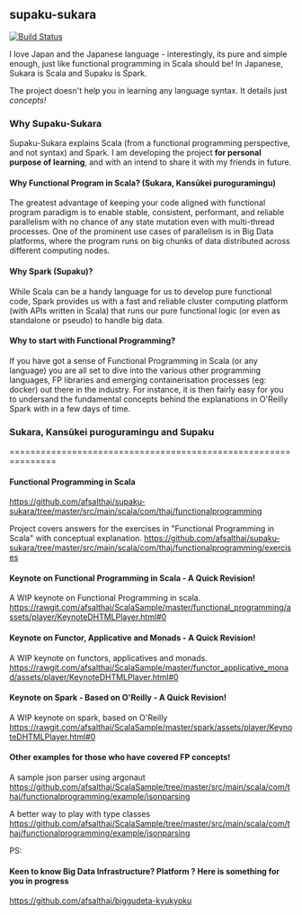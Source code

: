 ## supaku-sukara

[![Build Status](https://travis-ci.org/afsalthaj/supaku-sukara.svg?branch=master)](https://travis-ci.org/afsalthaj/supaku-sukara)

I love Japan and the Japanese language - interestingly, its pure and simple enough, just like functional programming in Scala should be! In Japanese, Sukara is Scala and Supaku is Spark. </br>

The project doesn't help you in learning any language syntax. It details just *concepts!*

### Why Supaku-Sukara
Supaku-Sukara explains Scala (from a functional programming perspective, and not syntax) and Spark. I am developing the project **for personal purpose of learning**, and with an intend to share it with my friends in future.

#### Why Functional Program in Scala? (Sukara, Kansūkei puroguramingu)
The greatest advantage of keeping your code aligned with functional program paradigm is to enable stable, consistent, performant, and reliable parallelism with no chance of any state mutation even with multi-thread processes. One of the prominent use cases of parallelism is in Big Data platforms, where the program runs on big chunks of data distributed across different computing nodes.

#### Why Spark (Supaku)?
While Scala can be a handy language for us to develop pure functional code, Spark provides us with a fast and reliable cluster computing platform (with APIs written in Scala) that runs our pure functional logic (or even as standalone or pseudo) to handle big data.

#### Why to start with Functional Programming?
If you have got a sense of Functional Programming in Scala (or any language) you are all set to dive into the various other programming languages, FP libraries and emerging containerisation processes (eg: docker) out there in the industry. For instance, it is then fairly easy for you to undersand the fundamental concepts behind the explanations in O'Reilly Spark with in a few days of time.
### Sukara, Kansūkei puroguramingu and Supaku
===============================================================
#### Functional Programming in Scala
https://github.com/afsalthaj/supaku-sukara/tree/master/src/main/scala/com/thaj/functionalprogramming

Project covers answers for the exercises in "Functional Programming in Scala" with conceptual explanation.
https://github.com/afsalthaj/supaku-sukara/tree/master/src/main/scala/com/thaj/functionalprogramming/exercises

#### Keynote on Functional Programming in Scala - A Quick Revision!
A WIP keynote on Functional Programming in scala.
https://rawgit.com/afsalthaj/ScalaSample/master/functional_programming/assets/player/KeynoteDHTMLPlayer.html#0

#### Keynote on Functor, Applicative and Monads - A Quick Revision!
A WIP keynote on functors, applicatives and monads.
https://rawgit.com/afsalthaj/ScalaSample/master/functor_applicative_monad/assets/player/KeynoteDHTMLPlayer.html#0

#### Keynote on Spark - Based on O'Reilly - A Quick Revision!
A WIP keynote on spark, based on O'Reilly
https://rawgit.com/afsalthaj/ScalaSample/master/spark/assets/player/KeynoteDHTMLPlayer.html#0

#### Other examples for those who have covered FP concepts!
A sample json parser using argonaut
https://github.com/afsalthaj/ScalaSample/tree/master/src/main/scala/com/thaj/functionalprogramming/example/jsonparsing

A better way to play with type classes
https://github.com/afsalthaj/ScalaSample/tree/master/src/main/scala/com/thaj/functionalprogramming/example/jsonparsing

PS:

#### Keen to know Big Data Infrastructure? Platform ? Here is something for you in progress
https://github.com/afsalthaj/biggudeta-kyukyoku
